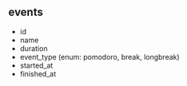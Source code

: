 ## events

- id
- name
- duration
- event_type (enum: pomodoro, break, longbreak)
- started_at
- finished_at

